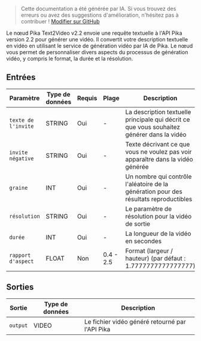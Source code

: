 > Cette documentation a été générée par IA. Si vous trouvez des erreurs ou avez des suggestions d'amélioration, n'hésitez pas à contribuer ! [Modifier sur GitHub](https://github.com/Comfy-Org/embedded-docs/blob/main/comfyui_embedded_docs/docs/PikaTextToVideoNode2_2/fr.md)

Le nœud Pika Text2Video v2.2 envoie une requête textuelle à l'API Pika version 2.2 pour générer une vidéo. Il convertit votre description textuelle en vidéo en utilisant le service de génération vidéo par IA de Pika. Le nœud vous permet de personnaliser divers aspects du processus de génération vidéo, y compris le format, la durée et la résolution.

## Entrées

| Paramètre | Type de données | Requis | Plage | Description |
|-----------|-----------|----------|-------|-------------|
| `texte de l'invite` | STRING | Oui | - | La description textuelle principale qui décrit ce que vous souhaitez générer dans la vidéo |
| `invite négative` | STRING | Oui | - | Texte décrivant ce que vous ne voulez pas voir apparaître dans la vidéo générée |
| `graine` | INT | Oui | - | Un nombre qui contrôle l'aléatoire de la génération pour des résultats reproductibles |
| `résolution` | STRING | Oui | - | Le paramètre de résolution pour la vidéo de sortie |
| `durée` | INT | Oui | - | La longueur de la vidéo en secondes |
| `rapport d'aspect` | FLOAT | Non | 0.4 - 2.5 | Format (largeur / hauteur) (par défaut : 1.7777777777777777) |

## Sorties

| Sortie | Type de données | Description |
|-------------|-----------|-------------|
| `output` | VIDEO | Le fichier vidéo généré retourné par l'API Pika |

